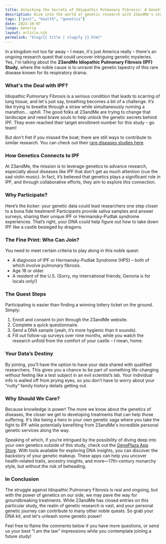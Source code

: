 ```yaml
---
title: Unlocking the Secrets of Idiopathic Pulmonary Fibrosis: A Genetic Exploration
description: Dive into the world of genetic research with 23andMe's study on Idiopathic Pulmonary Fibrosis (IPF) and discover how your DNA can change lives.
tags: ["post", "health", "genetics"]
date: 2023-10-07
luogo: Genoria
layout: article.njk
permalink: "blog/{{ title | slugify }}.html"
---
```


In a kingdom not too far away – I mean, it's just America really – there's an ongoing research quest that could uncover intriguing genetic mysteries. Yes, I'm talking about the **23andMe Idiopathic Pulmonary Fibrosis (IPF) Study**, where the noble cause is to unravel the genetic tapestry of this rare disease known for its respiratory drama.

### What's the Deal with IPF?

Idiopathic Pulmonary Fibrosis is a serious condition that leads to scarring of lung tissue, and let's just say, breathing becomes a bit of a challenge. It’s like trying to breathe through a straw while simultaneously running a marathon... uphill. The good folks at 23andMe are trying to change that landscape and need brave souls to help unlock the genetic secrets behind IPF. They even reached their target enrollment number for this study – go team!

But don't fret if you missed the boat; there are still ways to contribute to similar research. You can check out their [rare diseases studies here](https://www.23andme.com/rare-disease-research-study/). 

### How Genetics Connects to IPF

At 23andMe, the mission is to leverage genetics to advance research, especially about diseases like IPF that don't get as much attention (cue the sad violin music). In fact, it’s believed that genetics plays a significant role in IPF, and through collaborative efforts, they aim to explore this connection.

### Why Participate?

Here’s the kicker: your genetic data could lead researchers one step closer to a bona fide treatment! Participants provide saliva samples and answer surveys, sharing their unique IPF or Hermansky-Pudlak syndrome experiences. That’s right, your DNA could help figure out how to take down IPF like a castle besieged by dragons. 

### The Fine Print: Who Can Join?

You need to meet certain criteria to play along in this noble quest:

- A diagnosis of IPF or Hermansky-Pudlak Syndrome (HPS) – both of which involve pulmonary fibrosis.
- Age 18 or older.
- A resident of the U.S. (Sorry, my international friends; Genoria is for locals only!)

### The Quest Steps

Participating is easier than finding a winning lottery ticket on the ground. Simply:
1. Enroll and consent to join through the 23andMe website.
2. Complete a quick questionnaire.
3. Send a DNA sample (yeah, it’s more hygienic than it sounds).
4. Fill out follow-up surveys over nine months, while you watch the research unfold from the comfort of your castle – I mean, home.

### Your Data’s Destiny

By joining, you’ll have the option to have your data shared with qualified researchers. This gives you a chance to be part of something life-changing without feeling like a test subject in an evil scientist’s lab. Your individual info is walled off from prying eyes, so you don’t have to worry about your “nutty” family history details getting out.

### Why Should We Care?

Because knowledge is power! The more we know about the genetics of diseases, the closer we get to developing treatments that can help those suffering. It's like being a hero in your own genetic saga where you take the fight to IPF while potentially benefiting from 23andMe's incredible personal genetic services along the way.

Speaking of which, if you’re intrigued by the possibility of diving deep into your own genetics outside of this study, check out the [GenePlaza App Store](https://www.GenePlaza.com/app-store). With tools available for exploring DNA insights, you can discover the backstory of your genetic makeup. These apps can help you uncover health-related traits, ancestry insights, and more—17th-century monarchy style, but without the risk of beheading.

### In Conclusion

The struggle against Idiopathic Pulmonary Fibrosis is real and ongoing, but with the power of genetics on our side, we may pave the way for groundbreaking treatments. While 23andMe has closed entries on this particular study, the realm of genetic research is vast, and your personal genetic journey can contribute to many other noble quests. So grab your DNA kit, and let's unleash some genetic power! 

Feel free to flame the comments below if you have more questions, or send us your best “I am the law” impressions while you contemplate joining a future study!